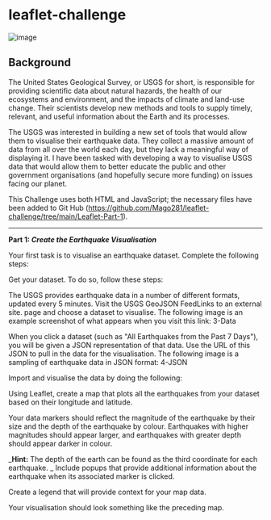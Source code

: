 # leaflet-challenge

![image](https://github.com/Mago281/leaflet-challenge/assets/131424690/6ed85a23-cdde-410c-aafd-4a64eaaa1d72)

## Background

The United States Geological Survey, or USGS for short, is responsible for providing scientific data about natural hazards, the health of our ecosystems and environment, and the impacts of climate and land-use change. Their scientists develop new methods and tools to supply timely, relevant, and useful information about the Earth and its processes.

The USGS was interested in building a new set of tools that would allow them to visualise their earthquake data. They collect a massive amount of data from all over the world each day, but they lack a meaningful way of displaying it. 
I have been tasked with developing a way to visualise USGS data that would allow them to better educate the public and other government organisations (and hopefully secure more funding) on issues facing our planet.

This Challenge uses both HTML and JavaScript; the necessary files have been added to Git Hub (https://github.com/Mago281/leaflet-challenge/tree/main/Leaflet-Part-1). 

---

**Part 1: _Create the Earthquake Visualisation_**

Your first task is to visualise an earthquake dataset. Complete the following steps:

Get your dataset. To do so, follow these steps:

The USGS provides earthquake data in a number of different formats, updated every 5 minutes. Visit the USGS GeoJSON FeedLinks to an external site. page and choose a dataset to visualise. The following image is an example screenshot of what appears when you visit this link:
3-Data

When you click a dataset (such as "All Earthquakes from the Past 7 Days"), you will be given a JSON representation of that data. Use the URL of this JSON to pull in the data for the visualisation. The following image is a sampling of earthquake data in JSON format:
4-JSON

Import and visualise the data by doing the following:

Using Leaflet, create a map that plots all the earthquakes from your dataset based on their longitude and latitude.

Your data markers should reflect the magnitude of the earthquake by their size and the depth of the earthquake by colour. Earthquakes with higher magnitudes should appear larger, and earthquakes with greater depth should appear darker in colour.

_**Hint:** The depth of the earth can be found as the third coordinate for each earthquake.
_
Include popups that provide additional information about the earthquake when its associated marker is clicked.

Create a legend that will provide context for your map data.

Your visualisation should look something like the preceding map.
